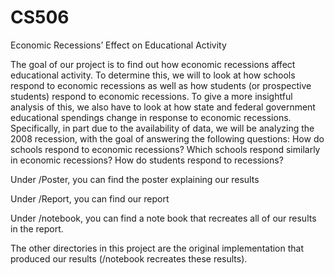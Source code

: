 # CS506
Economic Recessions’ Effect on Educational Activity

The goal of our project is to find out how economic recessions affect educational activity. To determine this, we will to look at how schools respond to economic recessions as well as how students (or prospective students) respond to economic recessions. To give a more insightful analysis of this, we also have to look at how state and federal government educational spendings change in response to economic recessions.  Specifically, in part due to the availability of data, we will be analyzing the 2008 recession, with the goal of answering the following questions: How do schools respond to economic recessions? Which schools respond similarly in economic recessions? How do students respond to recessions? 

<p>Under /Poster, you can find the poster explaining our results</p>
<p>Under /Report, you can find our report</p>
<p>Under /notebook, you can find a note book that recreates all of our results in the report.</p>

The other directories in this project are the original implementation that produced our results (/notebook recreates these results). 
